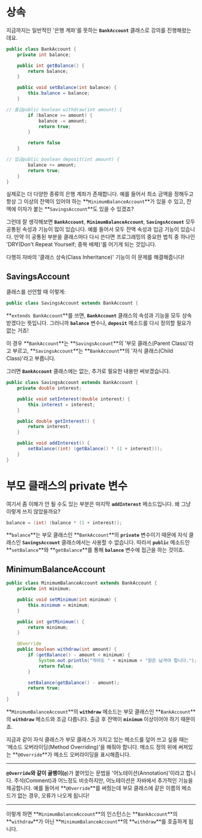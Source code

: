 # 상속

지금까지는 일반적인 '은행 계좌'를 뜻하는  **`BankAccount`** 클래스로 강의를 진행해왔는데요.

```java
public class BankAccount {
    private int balance;

    public int getBalance() {
        return balance;
    }

    public void setBalance(int balance) {
        this.balance = balance;
    }

// 출금public boolean withdraw(int amount) {
        if (balance >= amount) {
            balance -= amount;
            return true;
        }

        return false
    }

// 입금public boolean deposit(int amount) {
        balance += amount;
        return true;
    }
}

```

실제로는 더 다양한 종류의 은행 계좌가 존재합니다. 예를 들어서 최소 금액을 정해두고 항상 그 이상의 잔액이 있어야 하는 **`MinimumBalanceAccount`**가 있을 수 있고, 잔액에 이자가 붙는 **`SavingsAccount`**도 있을 수 있겠죠?

그런데 잘 생각해보면 **`BankAccount`**, **`MinimumBalanceAccount`**, **`SavingsAccount`** 모두 공통된 속성과 기능이 많이 있습니다. 예를 들어서 모두 잔액 속성과 입금 기능이 있습니다. 만약 이 공통된 부분을 클래스마다 다시 쓴다면 프로그래밍의 중요한 법칙 중 하나인 'DRY(Don't Repeat Yourself; 중복 배체)'를 어기게 되는 것입니다.

다행히 자바의 '클래스 상속(Class Inheritance)' 기능이 이 문제를 해결해줍니다!

## **SavingsAccount**

클래스를 선언할 때 이렇게:

```java
public class SavingsAccount extends BankAccount {

```

**`extends BankAccount`**를 쓰면, **`BankAccount`** 클래스의 속성과 기능을 모두 상속받겠다는 뜻입니다. 그러니까 **`balance`** 변수나, **`deposit`** 메소드를 다시 정의할 필요가 없는 거죠!

이 경우 **`BankAccount`**는 **`SavingsAccount`**의 '부모 클래스(Parent Class)'라고 부르고, **`SavingsAccount`**는 **`BankAccount`**의 '자식 클래스(Child Class)'라고 부릅니다.

그러면 **`BankAccount`** 클래스에는 없는, 추가로 필요한 내용만 써보겠습니다.

```java
public class SavingsAccount extends BankAccount {
    private double interest;

    public void setInterest(double interest) {
        this.interest = interest;
    }

    public double getInterest() {
        return interest;
    }

    public void addInterest() {
        setBalance((int) (getBalance() * (1 + interest)));
    }
}

```

# **부모 클래스의 private 변수**

여기서 좀 이해가 안 될 수도 있는 부분은 마지막 **`addInterest`** 메소드입니다. 왜 그냥 이렇게 쓰지 않았을까요?

```java
balance = (int) (balance * (1 + interest));

```

**`balance`**는 부모 클래스인 **`BankAccount`**의 **`private`** 변수이기 때문에 자식 클래스인 **`SavingsAccount`** 클래스에서는 사용할 수 없습니다. 따라서 **`public`** 메소드인 **`setBalance`**와 **`getBalance`**를 통해 **`balance`** 변수에 접근을 하는 것이죠.

## **MinimumBalanceAccount**

```java
public class MinimumBalanceAccount extends BankAccount {
    private int minimum;

    public void setMinimum(int minimum) {
        this.minimum = minimum;
    }

    public int getMinimum() {
        return minimum;
    }

    @Override
    public boolean withdraw(int amount) {
        if (getBalance() - amount < minimum) {
            System.out.println("적어도 " + minimum + "원은 남겨야 합니다.");
            return false;
        }

        setBalance(getBalance() - amount);
        return true;
    }
}

```

**`MinimumBalanceAccount`**의 **`withdraw`** 메소드는 부모 클래스인 **`BankAccount`**의 **`withdraw`** 메소드와 조금 다릅니다. 출금 후 잔액이 **`minimum`** 이상이어야 하기 때문이죠.

지금과 같이 자식 클래스가 부모 클래스가 가지고 있는 메소드를 덮어 쓰고 싶을 때는 '메소드 오버라이딩(Method Overriding)'을 해줘야 합니다. 메소드 정의 위에 써져있는 **`@Override`**가 메소드 오버라이딩을 표시해줍니다.

---

**`@Override`**와 같이 골뱅이(**`@`**)가 붙어있는 문법을 '어노테이션(Annotation)'이라고 합니다. 주석(Comment)과 어느정도 비슷하지만, 어노테이션은 자바에서 추가적인 기능을 제공합니다. 예를 들어서 **`@Override`**를 써줬는데 부모 클래스에 같은 이름의 메소드가 없는 경우, 오류가 나오게 됩니다!

---

이렇게 하면 **`MinimumBalanceAccount`**의 인스턴스는 **`BankAccount`**의 **`withdraw`**가 아닌 **`MinimumBalanceAccount`**의 **`withdraw`**를 호출하게 됩니다.